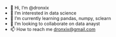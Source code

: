 - 👋 Hi, I’m @dronxix
- 👀 I’m interested in data science
- 🌱 I’m currently learning pandas, numpy, sclearn
- 💞️ I’m looking to collaborate on data anayst
- 📫 How to reach me dronxix@gmail.com

<!---
dronxix/dronxix is a ✨ special ✨ repository because its `README.md` (this file) appears on your GitHub profile.
You can click the Preview link to take a look at your changes.
--->
